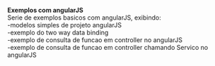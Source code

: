 <b>Exemplos com angularJS</b>
<br/>
Serie de exemplos basicos com angularJS, exibindo:
<br/>
-modelos simples de projeto angularJS<br/>
-exemplo do two way data binding <br/>
-exemplo de consulta de funcao em controller no angularJS <br/>
-exemplo de consulta de funcao em controller chamando Servico no angularJS <br/>
